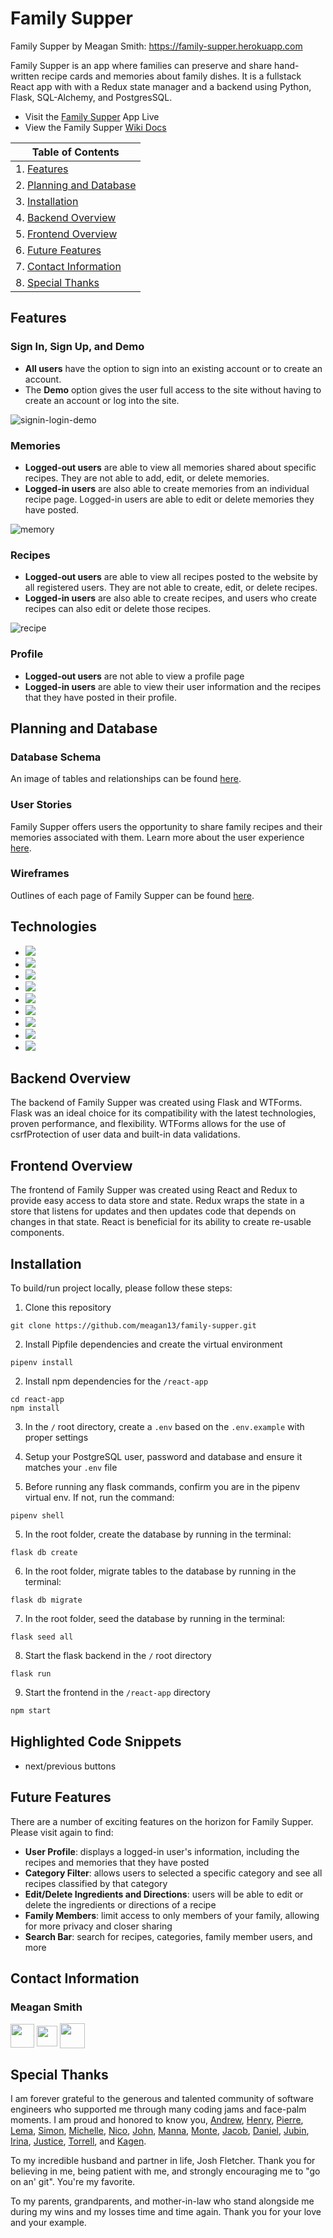 # Family Supper

Family Supper by Meagan Smith: https://family-supper.herokuapp.com

Family Supper is an app where families can preserve and share hand-written recipe cards and memories about family dishes. It is a fullstack React app with with a Redux state manager and a backend using Python, Flask, SQL-Alchemy, and PostgresSQL. 

* Visit the <a href='https://family-supper.herokuapp.com/'>Family Supper</a> App Live
* View the Family Supper <a href='https://github.com/meagan13/Family-Supper/wiki'>Wiki Docs</a>

| Table of Contents |
| ----------------- |
| 1. [Features](#features) |
| 2. [Planning and Database](#planning-and-database)
| 3. [Installation](#installation) |
| 4. [Backend Overview](#backend-overview)
| 5. [Frontend Overview](#frontend-overview)
| 6. [Future Features](#future-features) |
| 7. [Contact Information](#contact-information) |
| 8. [Special Thanks](#special-thanks) |

## Features
### Sign In, Sign Up, and Demo
* **All users** have the option to sign into an existing account or to create an account.
* The **Demo** option gives the user full access to the site without having to create an account or log into the site.

![signin-login-demo](https://user-images.githubusercontent.com/80067572/132060470-d6115ebb-f891-4f6f-bc06-4e0fe84542e1.gif)

### Memories
* **Logged-out users** are able to view all memories shared about specific recipes. They are not able to add, edit, or delete memories.
* **Logged-in users** are also able to create memories from an individual recipe page. Logged-in users are able to edit or delete memories they have posted.

![memory](https://user-images.githubusercontent.com/80067572/132074297-6247d32b-f7d8-4a05-832f-eea04e53457b.gif)

### Recipes
* **Logged-out users** are able to view all recipes posted to the website by all registered users. They are not able to create, edit, or delete recipes.
* **Logged-in users** are also able to create recipes, and users who create recipes can also edit or delete those recipes. 

![recipe](https://user-images.githubusercontent.com/80067572/132074724-e17218b5-9e24-4e4f-9b02-cbba6dde74e3.gif)

### Profile
* **Logged-out users** are not able to view a profile page
* **Logged-in users** are able to view their user information and the recipes that they have posted in their profile.


## Planning and Database
### Database Schema
An image of tables and relationships can be found [here](https://github.com/meagan13/Family-Supper/wiki/Database-Schema). 

### User Stories
Family Supper offers users the opportunity to share family recipes and their memories associated with them. Learn more about the user experience [here](https://github.com/meagan13/Family-Supper/wiki/User-Stories).

### Wireframes
Outlines of each page of Family Supper can be found [here](https://github.com/meagan13/Family-Supper/wiki/Wireframes). 

## Technologies
* <a href="https://developer.mozilla.org/en-US/docs/Web/JavaScript"><img src="https://img.shields.io/badge/-JavaScript-F7DF1E?logo=JavaScript&logoColor=333333" /></a>
* <a href="https://www.postgresql.org/"><img src="https://img.shields.io/badge/-PostgreSQL-336791?logo=PostgreSQL&logoColor=white" /></a>
* <a href="https://nodejs.org/"><img src="https://img.shields.io/badge/Node.js-43853D?style=flat&logo=node.js&logoColor=white"></a>
* <a href="https://reactjs.org/"><img src="https://img.shields.io/badge/react-%2320232a.svg?style=flat&logo=react&logoColor=%2361DAFB"></a>
* <a href="https://redux.js.org/"><img src="https://img.shields.io/badge/redux-%23593d88.svg?style=flat&logo=redux&logoColor=white"></a>
* <a href="https://developer.mozilla.org/en-US/docs/Web/CSS"><img src="https://img.shields.io/badge/-CSS3-1572B6?logo=CSS3" /></a>
* <a href="https://www.python.org/"><img src="https://img.shields.io/badge/Python-3776AB?style=flat&logo=python&logoColor=white" /></a>
* <a href="https://flask.palletsprojects.com/"><img src="https://img.shields.io/badge/Flask-000000?style=flat&logo=flask&logoColor=white" /></a>
* <a href="https://www.heroku.com/home"><img src="https://img.shields.io/badge/Heroku-430098?style=flat&logo=heroku&logoColor=white" /></a>

## Backend Overview
The backend of Family Supper was created using Flask and WTForms. Flask was an ideal choice for its compatibility with the latest technologies, proven performance, and flexibility. WTForms allows for the use of csrfProtection of user data and built-in data validations. 

## Frontend Overview
The frontend of Family Supper was created using React and Redux to provide easy access to data store and state. Redux wraps the state in a store that listens for updates and then updates code that depends on changes in that state. React is beneficial for its ability to create re-usable components.

## Installation
To build/run project locally, please follow these steps:

1. Clone this repository

```shell
git clone https://github.com/meagan13/family-supper.git
```

2. Install Pipfile dependencies and create the virtual environment
```shell
pipenv install
```

2. Install npm dependencies for the `/react-app`

```shell
cd react-app
npm install
```

3. In the `/` root directory, create a `.env` based on the `.env.example` with proper settings

4. Setup your PostgreSQL user, password and database and ensure it matches your `.env` file

5. Before running any flask commands, confirm you are in the pipenv virtual env. If not, run the command:
```shell
pipenv shell
```

5. In the root folder, create the database by running in the terminal:
```shell
flask db create
```

6. In the root folder, migrate tables to the database by running in the terminal:
```shell
flask db migrate
```

7. In the root folder, seed the database by running in the terminal:
```shell
flask seed all
```

8. Start the flask backend in the `/` root directory
```shell
flask run
```

9. Start the frontend in the `/react-app` directory

```javascript
npm start
```

## Highlighted Code Snippets
* next/previous buttons

## Future Features
There are a number of exciting features on the horizon for Family Supper. Please visit again to find:
* **User Profile**: displays a logged-in user's information, including the recipes and memories that they have posted
* **Category Filter**: allows users to selected a specific category and see all recipes classified by that category
* **Edit/Delete Ingredients and Directions**: users will be able to edit or delete the ingredients or directions of a recipe
* **Family Members**: limit access to only members of your family, allowing for more privacy and closer sharing
* **Search Bar**: search for recipes, categories, family member users, and more

## Contact Information
### Meagan Smith
<a href="https://www.linkedin.com/in/meaganhsmith/"><img src="https://cdn3.iconfinder.com/data/icons/free-social-icons/67/linkedin_circle_black-512.png" height="38" align="middle" /></a>
<a href="https://github.com/meagan13"><img src="https://image.flaticon.com/icons/png/512/25/25231.png" height="33" align="middle" /></a>
<a href="mailto:meagan.h.smith@gmail.com"><img src="https://img.icons8.com/dotty/80/000000/email.png" height="40" align="middle" /></a>

## Special Thanks
I am forever grateful to the generous and talented community of software engineers who supported me through many coding jams and face-palm moments. I am proud and honored to know you, [Andrew](https://github.com/andru17urdna), [Henry](https://github.com/hnrywltn), [Pierre](https://github.com/TheGuilbotine), [Lema](https://github.com/lemlooma), [Simon](https://github.com/Simonvargas), [Michelle](https://github.com/michellekontoff), [Nico](https://github.com/nicopierson), [John](https://github.com/Jomix-13), [Manna](https://github.com/makon57), [Monte](https://github.com/theflaggship), [Jacob](https://github.com/WellerJay118), [Daniel](https://github.com/danielmay1994), [Jubin](https://github.com/Jubintgh), [Irina](https://github.com/IrinaAmzashvili), [Justice](https://github.com/jujmart), [Torrell](https://github.com/tkenned2020), and [Kagen](https://github.com/KagenLH). 

To my incredible husband and partner in life, Josh Fletcher. Thank you for believing in me, being patient with me, and strongly encouraging me to "go on an' git". You're my favorite.

To my parents, grandparents, and mother-in-law who stand alongside me during my wins and my losses time and time again. Thank you for your love and your example.
